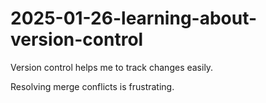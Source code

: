 # 2025-01-26-learning-about-version-control
Version control helps me to track changes easily.

Resolving merge conflicts is frustrating.